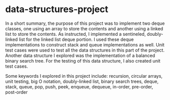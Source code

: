 # data-structures-project

In a short summary, the purpose of this project was to implement two deque classes, one using an array to store the contents and another using a linked list to store the contents. As instructed, I implemented a sentineled, doubly-linked list for the linked list deque portion. I used these deque implementations to construct stack and queue implementations as well. Unit test cases were used to test all the data structures in this part of the project. Another data structure I explored was the implementation of a balanced binary search tree. For the testing of this data structure, I also created unit test cases. 

Some keywords I explored in this project include:
recursion, circular arrays, unit testing, big O notation, doubly-linked list, binary search trees, deque, stack, queue, pop, push, peek, enqueue, dequeue, in-order, pre-order, post-order
